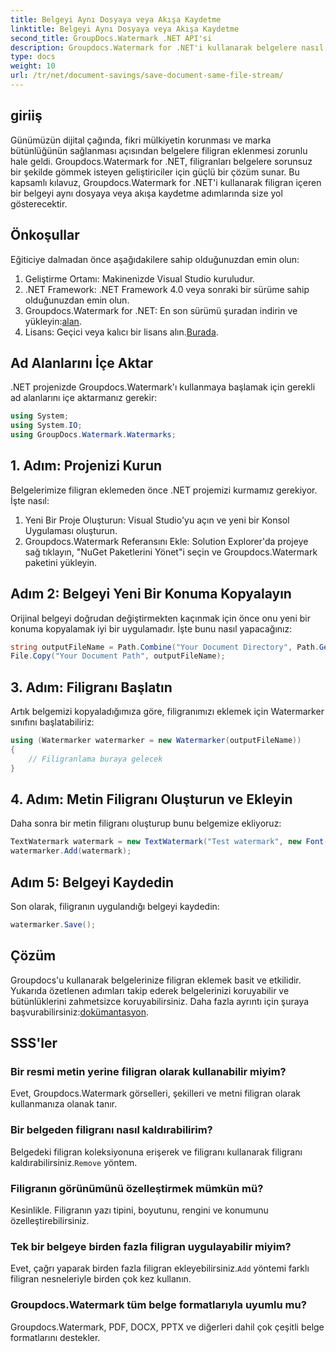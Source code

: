 ```yaml
---
title: Belgeyi Aynı Dosyaya veya Akışa Kaydetme
linktitle: Belgeyi Aynı Dosyaya veya Akışa Kaydetme
second_title: GroupDocs.Watermark .NET API'si
description: Groupdocs.Watermark for .NET'i kullanarak belgelere nasıl filigran ekleyeceğinizi öğrenin. Bu kılavuz, belgenin korunmasını ve bütünlüğünü sağlamaya yönelik talimatlar sağlar.
type: docs
weight: 10
url: /tr/net/document-savings/save-document-same-file-stream/
---
```

## giriiş
Günümüzün dijital çağında, fikri mülkiyetin korunması ve marka bütünlüğünün sağlanması açısından belgelere filigran eklenmesi zorunlu hale geldi. Groupdocs.Watermark for .NET, filigranları belgelere sorunsuz bir şekilde gömmek isteyen geliştiriciler için güçlü bir çözüm sunar. Bu kapsamlı kılavuz, Groupdocs.Watermark for .NET'i kullanarak filigran içeren bir belgeyi aynı dosyaya veya akışa kaydetme adımlarında size yol gösterecektir.
## Önkoşullar
Eğiticiye dalmadan önce aşağıdakilere sahip olduğunuzdan emin olun:
1. Geliştirme Ortamı: Makinenizde Visual Studio kuruludur.
2. .NET Framework: .NET Framework 4.0 veya sonraki bir sürüme sahip olduğunuzdan emin olun.
3.  Groupdocs.Watermark for .NET: En son sürümü şuradan indirin ve yükleyin:[alan](https://releases.groupdocs.com/Watermark/net/).
4.  Lisans: Geçici veya kalıcı bir lisans alın.[Burada](https://purchase.groupdocs.com/temporary-license/).
## Ad Alanlarını İçe Aktar
.NET projenizde Groupdocs.Watermark'ı kullanmaya başlamak için gerekli ad alanlarını içe aktarmanız gerekir:
```csharp
using System;
using System.IO;
using GroupDocs.Watermark.Watermarks;
```
## 1. Adım: Projenizi Kurun
Belgelerimize filigran eklemeden önce .NET projemizi kurmamız gerekiyor. İşte nasıl:
1. Yeni Bir Proje Oluşturun: Visual Studio'yu açın ve yeni bir Konsol Uygulaması oluşturun.
2. Groupdocs.Watermark Referansını Ekle: Solution Explorer'da projeye sağ tıklayın, "NuGet Paketlerini Yönet"i seçin ve Groupdocs.Watermark paketini yükleyin.
## Adım 2: Belgeyi Yeni Bir Konuma Kopyalayın
Orijinal belgeyi doğrudan değiştirmekten kaçınmak için önce onu yeni bir konuma kopyalamak iyi bir uygulamadır. İşte bunu nasıl yapacağınız:
```csharp
string outputFileName = Path.Combine("Your Document Directory", Path.GetFileName("Your Document Path"));
File.Copy("Your Document Path", outputFileName);
```
## 3. Adım: Filigranı Başlatın
Artık belgemizi kopyaladığımıza göre, filigranımızı eklemek için Watermarker sınıfını başlatabiliriz:
```csharp
using (Watermarker watermarker = new Watermarker(outputFileName))
{
    // Filigranlama buraya gelecek
}
```
## 4. Adım: Metin Filigranı Oluşturun ve Ekleyin
Daha sonra bir metin filigranı oluşturup bunu belgemize ekliyoruz:
```csharp
TextWatermark watermark = new TextWatermark("Test watermark", new Font("Arial", 12));
watermarker.Add(watermark);
```
## Adım 5: Belgeyi Kaydedin
Son olarak, filigranın uygulandığı belgeyi kaydedin:
```csharp
watermarker.Save();
```
## Çözüm
Groupdocs'u kullanarak belgelerinize filigran eklemek basit ve etkilidir. Yukarıda özetlenen adımları takip ederek belgelerinizi koruyabilir ve bütünlüklerini zahmetsizce koruyabilirsiniz. Daha fazla ayrıntı için şuraya başvurabilirsiniz:[dokümantasyon](https://reference.groupdocs.com/Watermark/net/).
## SSS'ler
### Bir resmi metin yerine filigran olarak kullanabilir miyim?
Evet, Groupdocs.Watermark görselleri, şekilleri ve metni filigran olarak kullanmanıza olanak tanır.
### Bir belgeden filigranı nasıl kaldırabilirim?
 Belgedeki filigran koleksiyonuna erişerek ve filigranı kullanarak filigranı kaldırabilirsiniz.`Remove` yöntem.
### Filigranın görünümünü özelleştirmek mümkün mü?
Kesinlikle. Filigranın yazı tipini, boyutunu, rengini ve konumunu özelleştirebilirsiniz.
### Tek bir belgeye birden fazla filigran uygulayabilir miyim?
 Evet, çağrı yaparak birden fazla filigran ekleyebilirsiniz.`Add` yöntemi farklı filigran nesneleriyle birden çok kez kullanın.
### Groupdocs.Watermark tüm belge formatlarıyla uyumlu mu?
Groupdocs.Watermark, PDF, DOCX, PPTX ve diğerleri dahil çok çeşitli belge formatlarını destekler.